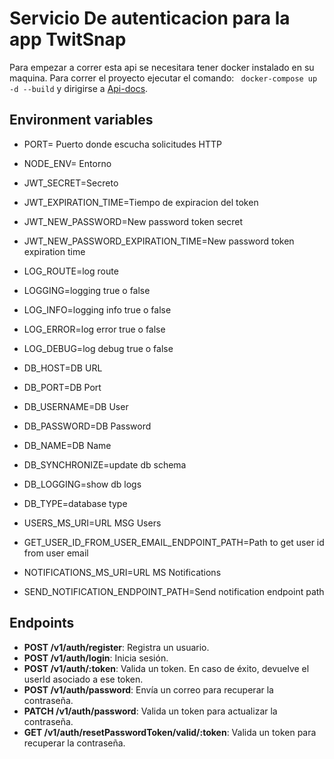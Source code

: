 # Servicio De autenticacion para la app TwitSnap

Para empezar a correr esta api se necesitara tener docker instalado en su maquina. Para correr el proyecto ejecutar el comando:
` docker-compose up -d --build` y dirigirse a [Api-docs](http://localhost:5000/api-docs).

## Environment variables
- PORT= Puerto donde escucha solicitudes HTTP
- NODE_ENV= Entorno

- JWT_SECRET=Secreto
- JWT_EXPIRATION_TIME=Tiempo de expiracion del token
- JWT_NEW_PASSWORD=New password token secret
- JWT_NEW_PASSWORD_EXPIRATION_TIME=New password token expiration time

- LOG_ROUTE=log route
- LOGGING=logging true o false
- LOG_INFO=logging info true o false
- LOG_ERROR=log error true o false
- LOG_DEBUG=log debug true o false

- DB_HOST=DB URL
- DB_PORT=DB Port
- DB_USERNAME=DB User
- DB_PASSWORD=DB Password
- DB_NAME=DB Name
- DB_SYNCHRONIZE=update db schema
- DB_LOGGING=show db logs
- DB_TYPE=database type

- USERS_MS_URI=URL MSG Users
- GET_USER_ID_FROM_USER_EMAIL_ENDPOINT_PATH=Path to get user id from user email
- NOTIFICATIONS_MS_URI=URL MS Notifications
- SEND_NOTIFICATION_ENDPOINT_PATH=Send notification endpoint path

## Endpoints
- **POST /v1/auth/register**: Registra un usuario.
- **POST /v1/auth/login**: Inicia sesión.
- **POST /v1/auth/:token**: Valida un token. En caso de éxito, devuelve el userId asociado a ese token.
- **POST /v1/auth/password**: Envía un correo para recuperar la contraseña.
- **PATCH /v1/auth/password**: Valida un token para actualizar la contraseña.
- **GET /v1/auth/resetPasswordToken/valid/:token**: Valida un token para recuperar la contraseña.
